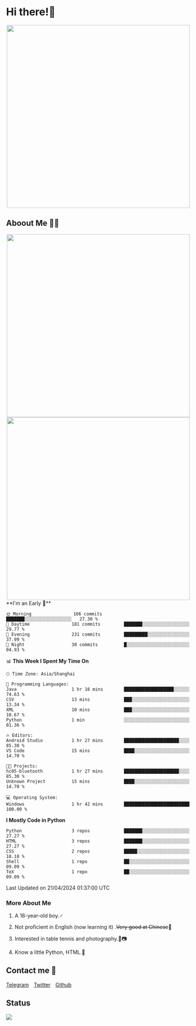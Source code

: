 # Hi there!🎉

<div align=center><img src="https://count.getloli.com/get/@Cicada000?theme=moebooru" width=500px></div>

## Aboout Me 👀💦

<div align=center>
<img src="https://github-readme-stats.vercel.app/api?username=Cicada000&show_icons=true&theme=tokyonight" width=500px>
<br>
<img src="https://github-readme-stats.vercel.app/api/top-langs/?username=Cicada000&show_icons=true&theme=tokyonight&layout=compact" width=500px>
</div>
<!--START_SECTION:waka-->
**I'm an Early 🐤** 

```text
🌞 Morning                166 commits         ███████░░░░░░░░░░░░░░░░░░   27.30 % 
🌆 Daytime                181 commits         ███████░░░░░░░░░░░░░░░░░░   29.77 % 
🌃 Evening                231 commits         █████████░░░░░░░░░░░░░░░░   37.99 % 
🌙 Night                  30 commits          █░░░░░░░░░░░░░░░░░░░░░░░░   04.93 % 
```


📊 **This Week I Spent My Time On** 

```text
🕑︎ Time Zone: Asia/Shanghai

💬 Programming Languages: 
Java                     1 hr 16 mins        ███████████████████░░░░░░   74.63 % 
CSV                      13 mins             ███░░░░░░░░░░░░░░░░░░░░░░   13.34 % 
XML                      10 mins             ███░░░░░░░░░░░░░░░░░░░░░░   10.67 % 
Python                   1 min               ░░░░░░░░░░░░░░░░░░░░░░░░░   01.36 % 

🔥 Editors: 
Android Studio           1 hr 27 mins        █████████████████████░░░░   85.30 % 
VS Code                  15 mins             ████░░░░░░░░░░░░░░░░░░░░░   14.70 % 

🐱‍💻 Projects: 
hc05-bluetooth           1 hr 27 mins        █████████████████████░░░░   85.30 % 
Unknown Project          15 mins             ████░░░░░░░░░░░░░░░░░░░░░   14.70 % 

💻 Operating System: 
Windows                  1 hr 42 mins        █████████████████████████   100.00 % 
```

**I Mostly Code in Python** 

```text
Python                   3 repos             ███████░░░░░░░░░░░░░░░░░░   27.27 % 
HTML                     3 repos             ███████░░░░░░░░░░░░░░░░░░   27.27 % 
CSS                      2 repos             █████░░░░░░░░░░░░░░░░░░░░   18.18 % 
Shell                    1 repo              ██░░░░░░░░░░░░░░░░░░░░░░░   09.09 % 
TeX                      1 repo              ██░░░░░░░░░░░░░░░░░░░░░░░   09.09 % 
```




 Last Updated on 21/04/2024 01:37:00 UTC
<!--END_SECTION:waka-->

### More About Me

1. A 18-year-old boy.♂

2. Not proficient in English (now learning it) .~~Very good at Chinese~~🤣

3. Interested in table tennis and photography.🏓📷

4. Know a little Python, HTML.🐍


## Contact me 💬

[Telegram](https://t.me/CicadaLYW)&emsp;[Twitter](https://twitter.com/Cicada0001)&emsp;[Github](https://github.com/Cicada000)

## Status
<img src="https://weather-icon.journeyad.repl.co/@hangzhou?v=1" align="left">







